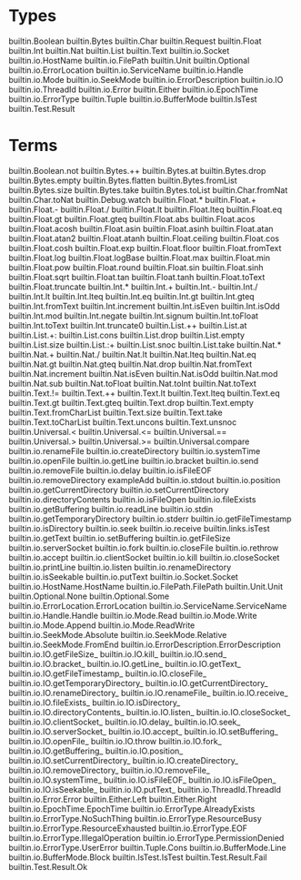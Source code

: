 # Types

builtin.Boolean
builtin.Bytes
builtin.Char
builtin.Request
builtin.Float
builtin.Int
builtin.Nat
builtin.List
builtin.Text
builtin.io.Socket
builtin.io.HostName
builtin.io.FilePath
builtin.Unit
builtin.Optional
builtin.io.ErrorLocation
builtin.io.ServiceName
builtin.io.Handle
builtin.io.Mode
builtin.io.SeekMode
builtin.io.ErrorDescription
builtin.io.IO
builtin.io.ThreadId
builtin.io.Error
builtin.Either
builtin.io.EpochTime
builtin.io.ErrorType
builtin.Tuple
builtin.io.BufferMode
builtin.IsTest
builtin.Test.Result

# Terms

builtin.Boolean.not
builtin.Bytes.++
builtin.Bytes.at
builtin.Bytes.drop
builtin.Bytes.empty
builtin.Bytes.flatten
builtin.Bytes.fromList
builtin.Bytes.size
builtin.Bytes.take
builtin.Bytes.toList
builtin.Char.fromNat
builtin.Char.toNat
builtin.Debug.watch
builtin.Float.*
builtin.Float.+
builtin.Float.-
builtin.Float./
builtin.Float.lt
builtin.Float.lteq
builtin.Float.eq
builtin.Float.gt
builtin.Float.gteq
builtin.Float.abs
builtin.Float.acos
builtin.Float.acosh
builtin.Float.asin
builtin.Float.asinh
builtin.Float.atan
builtin.Float.atan2
builtin.Float.atanh
builtin.Float.ceiling
builtin.Float.cos
builtin.Float.cosh
builtin.Float.exp
builtin.Float.floor
builtin.Float.fromText
builtin.Float.log
builtin.Float.logBase
builtin.Float.max
builtin.Float.min
builtin.Float.pow
builtin.Float.round
builtin.Float.sin
builtin.Float.sinh
builtin.Float.sqrt
builtin.Float.tan
builtin.Float.tanh
builtin.Float.toText
builtin.Float.truncate
builtin.Int.*
builtin.Int.+
builtin.Int.-
builtin.Int./
builtin.Int.lt
builtin.Int.lteq
builtin.Int.eq
builtin.Int.gt
builtin.Int.gteq
builtin.Int.fromText
builtin.Int.increment
builtin.Int.isEven
builtin.Int.isOdd
builtin.Int.mod
builtin.Int.negate
builtin.Int.signum
builtin.Int.toFloat
builtin.Int.toText
builtin.Int.truncate0
builtin.List.++
builtin.List.at
builtin.List.+:
builtin.List.cons
builtin.List.drop
builtin.List.empty
builtin.List.size
builtin.List.:+
builtin.List.snoc
builtin.List.take
builtin.Nat.*
builtin.Nat.+
builtin.Nat./
builtin.Nat.lt
builtin.Nat.lteq
builtin.Nat.eq
builtin.Nat.gt
builtin.Nat.gteq
builtin.Nat.drop
builtin.Nat.fromText
builtin.Nat.increment
builtin.Nat.isEven
builtin.Nat.isOdd
builtin.Nat.mod
builtin.Nat.sub
builtin.Nat.toFloat
builtin.Nat.toInt
builtin.Nat.toText
builtin.Text.!=
builtin.Text.++
builtin.Text.lt
builtin.Text.lteq
builtin.Text.eq
builtin.Text.gt
builtin.Text.gteq
builtin.Text.drop
builtin.Text.empty
builtin.Text.fromCharList
builtin.Text.size
builtin.Text.take
builtin.Text.toCharList
builtin.Text.uncons
builtin.Text.unsnoc
builtin.Universal.<
builtin.Universal.<=
builtin.Universal.==
builtin.Universal.>
builtin.Universal.>=
builtin.Universal.compare
builtin.io.renameFile
builtin.io.createDirectory
builtin.io.systemTime
builtin.io.openFile
builtin.io.getLine
builtin.io.bracket
builtin.io.send
builtin.io.removeFile
builtin.io.delay
builtin.io.isFileEOF
builtin.io.removeDirectory
exampleAdd
builtin.io.stdout
builtin.io.position
builtin.io.getCurrentDirectory
builtin.io.setCurrentDirectory
builtin.io.directoryContents
builtin.io.isFileOpen
builtin.io.fileExists
builtin.io.getBuffering
builtin.io.readLine
builtin.io.stdin
builtin.io.getTemporaryDirectory
builtin.io.stderr
builtin.io.getFileTimestamp
builtin.io.isDirectory
builtin.io.seek
builtin.io.receive
builtin.links.isTest
builtin.io.getText
builtin.io.setBuffering
builtin.io.getFileSize
builtin.io.serverSocket
builtin.io.fork
builtin.io.closeFile
builtin.io.rethrow
builtin.io.accept
builtin.io.clientSocket
builtin.io.kill
builtin.io.closeSocket
builtin.io.printLine
builtin.io.listen
builtin.io.renameDirectory
builtin.io.isSeekable
builtin.io.putText
builtin.io.Socket.Socket
builtin.io.HostName.HostName
builtin.io.FilePath.FilePath
builtin.Unit.Unit
builtin.Optional.None
builtin.Optional.Some
builtin.io.ErrorLocation.ErrorLocation
builtin.io.ServiceName.ServiceName
builtin.io.Handle.Handle
builtin.io.Mode.Read
builtin.io.Mode.Write
builtin.io.Mode.Append
builtin.io.Mode.ReadWrite
builtin.io.SeekMode.Absolute
builtin.io.SeekMode.Relative
builtin.io.SeekMode.FromEnd
builtin.io.ErrorDescription.ErrorDescription
builtin.io.IO.getFileSize_
builtin.io.IO.kill_
builtin.io.IO.send_
builtin.io.IO.bracket_
builtin.io.IO.getLine_
builtin.io.IO.getText_
builtin.io.IO.getFileTimestamp_
builtin.io.IO.closeFile_
builtin.io.IO.getTemporaryDirectory_
builtin.io.IO.getCurrentDirectory_
builtin.io.IO.renameDirectory_
builtin.io.IO.renameFile_
builtin.io.IO.receive_
builtin.io.IO.fileExists_
builtin.io.IO.isDirectory_
builtin.io.IO.directoryContents_
builtin.io.IO.listen_
builtin.io.IO.closeSocket_
builtin.io.IO.clientSocket_
builtin.io.IO.delay_
builtin.io.IO.seek_
builtin.io.IO.serverSocket_
builtin.io.IO.accept_
builtin.io.IO.setBuffering_
builtin.io.IO.openFile_
builtin.io.IO.throw
builtin.io.IO.fork_
builtin.io.IO.getBuffering_
builtin.io.IO.position_
builtin.io.IO.setCurrentDirectory_
builtin.io.IO.createDirectory_
builtin.io.IO.removeDirectory_
builtin.io.IO.removeFile_
builtin.io.IO.systemTime_
builtin.io.IO.isFileEOF_
builtin.io.IO.isFileOpen_
builtin.io.IO.isSeekable_
builtin.io.IO.putText_
builtin.io.ThreadId.ThreadId
builtin.io.Error.Error
builtin.Either.Left
builtin.Either.Right
builtin.io.EpochTime.EpochTime
builtin.io.ErrorType.AlreadyExists
builtin.io.ErrorType.NoSuchThing
builtin.io.ErrorType.ResourceBusy
builtin.io.ErrorType.ResourceExhausted
builtin.io.ErrorType.EOF
builtin.io.ErrorType.IllegalOperation
builtin.io.ErrorType.PermissionDenied
builtin.io.ErrorType.UserError
builtin.Tuple.Cons
builtin.io.BufferMode.Line
builtin.io.BufferMode.Block
builtin.IsTest.IsTest
builtin.Test.Result.Fail
builtin.Test.Result.Ok
